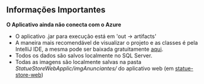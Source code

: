 ## Informações Importantes

**O Aplicativo ainda não conecta com o Azure**

* O aplicativo .jar para execução está em 'out -> artifacts'
* A maneira mais recomendável de visualizar o projeto e as classes é pela IntelliJ IDE,
a mesma pode ser baixada gratuitamente [aqui](https://www.jetbrains.com/idea/download/#section=windows).
* Todos os dados são salvos localmente no SQL Server.
* Todas as imagens são localmente salvas na pasta *StatueStoreWebApplic/imgAnunciantes/* do aplicativo web 
(em [statue-store-web](https://github.com/EspetacularGus/statue-store-web))

